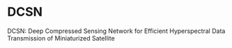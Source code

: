 # DCSN
DCSN: Deep Compressed Sensing Network for Efficient Hyperspectral Data Transmission of Miniaturized Satellite
